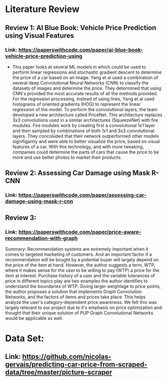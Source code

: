 # Literature Review

## Review 1: AI Blue Book: Vehicle Price Prediction using Visual Features
### Link: https://paperswithcode.com/paper/ai-blue-book-vehicle-price-prediction-using

- This paper looks at several ML models in which could be used to perform linear regressions and stochastic gradient descent to determine the price of a car based on an image. Yang et al used a combination of several deep Convolutional Neural Networks (CNN) to classify the datasets of images and determine the price. They determined that using CNN's provided the most accurate results of all the methods provided. For the regression processing, instead of using lines, Yang et al used histograms of oriented gradients (HOG) to represent the linear regression of the model. To perform the convolutional layers, the team developed a new architecture called PriceNet. This architecture replaces 3x3 convolutions used in a similar architectures (SqueezeNet) with fire modules. Fire modules work by creating first a convolutional 1x1 layer and then sampled by combinations of both 1x1 and 3x3 convolutional layers. They concoluded that their network outperformed other models signifigantly and were able to better visualize the price, based on visual features of a car. With this technology, and with more tweaking, companies could determine the parts of cars that cause the price to be more and use better photos to market their products.

## Review 2: Assessing Car Damage using Mask R-CNN
### Link: https://paperswithcode.com/paper/assessing-car-damage-using-mask-r-cnn

## Review 3:
### Link: https://paperswithcode.com/paper/price-aware-recommendation-with-graph
 Summary: Recommendation systems are extremely important when it comes to targeted marketing of customers. And an important factor if a recommendation will be bought by a potential buyer will largely depend on the price of the item at hand. However, the author suggests a term, WTP, where it makes sense for the user to be willing to pay (WTP) a price for the item at interest. Purchase history of a user and the variable tolerances of price in different topics play are two examples the author identifies to understand the boundaries of WTP. Giving larger weightage to price points, the author proposes a solution that implements Graph Convolution Networks, and the factors of items and prices take place. This helps analyze the user's category-dependent price awareness. We felt this was largely relevant to our project due to it's emphasis on price optimization and thought that their unique solution of PUP Graph Convolutional Networks would be applicable as well. 

# Data Set: 
## Link: https://github.com/nicolas-gervais/predicting-car-price-from-scraped-data/tree/master/picture-scraper
